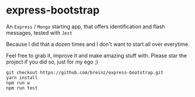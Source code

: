 # express-bootstrap

An `Express` / `Mongo` starting app, that offers identification and flash messages, tested with `Jest` 

Because I did that a dozen times and I don't want to start all over everytime.

Feel free to grab it, improve it and make amazing stuff with. Please star the project if you did so, just for my ego ;)

```
git checkout https://github.com/breinz/express-bootstrap.git
yarn install
npm run w
npm run test
```